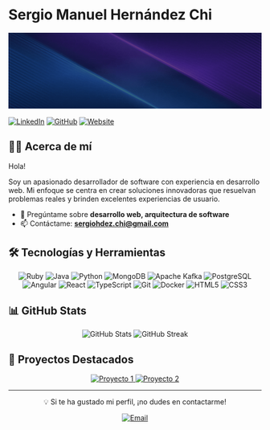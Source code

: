 # Sergio Manuel Hernández Chi

![Banner](banner.gif)

[![LinkedIn](https://img.shields.io/badge/LinkedIn-0077B5?style=for-the-badge&logo=linkedin&logoColor=white)](https://www.linkedin.com/in/sergio-manuel-hernandez-chi-712629128/)
[![GitHub](https://img.shields.io/badge/GitHub-100000?style=for-the-badge&logo=github&logoColor=white)](https://github.com/sergiohdezchi)
[![Website](https://img.shields.io/badge/Website-00C7B7?style=for-the-badge&logo=netlify&logoColor=white)](https://sergiohernandez.pro/)

## 👨‍💻 Acerca de mí
Hola!

Soy un apasionado desarrollador de software con experiencia en desarrollo web. Mi enfoque se centra en crear soluciones innovadoras que resuelvan problemas reales y brinden excelentes experiencias de usuario.

- 💬 Pregúntame sobre **desarrollo web, arquitectura de software**
- 📫 Contáctame: **sergiohdez.chi@gmail.com**

## 🛠️ Tecnologías y Herramientas

<div align="center">
  <img src="https://img.shields.io/badge/Ruby-CC342D?style=for-the-badge&logo=ruby&logoColor=white" alt="Ruby" />
  <img src="https://img.shields.io/badge/Java-ED8B00?style=for-the-badge&logo=openjdk&logoColor=white" alt="Java" />
  <img src="https://img.shields.io/badge/Python-3776AB?style=for-the-badge&logo=python&logoColor=white" alt="Python" />
  <img src="https://img.shields.io/badge/MongoDB-4EA94B?style=for-the-badge&logo=mongodb&logoColor=white" alt="MongoDB" />
  <img src="https://img.shields.io/badge/Apache_Kafka-231F20?style=for-the-badge&logo=apache-kafka&logoColor=white" alt="Apache Kafka" />
  <img src="https://img.shields.io/badge/PostgreSQL-316192?style=for-the-badge&logo=postgresql&logoColor=white" alt="PostgreSQL" />
  <img src="https://img.shields.io/badge/Angular-DD0031?style=for-the-badge&logo=angular&logoColor=white" alt="Angular" />
  <img src="https://img.shields.io/badge/React-61DAFB?style=for-the-badge&logo=react&logoColor=black" alt="React" />
  <img src="https://img.shields.io/badge/TypeScript-3178C6?style=for-the-badge&logo=typescript&logoColor=white" alt="TypeScript" />
  <img src="https://img.shields.io/badge/Git-F05032?style=for-the-badge&logo=git&logoColor=white" alt="Git" />
  <img src="https://img.shields.io/badge/Docker-2496ED?style=for-the-badge&logo=docker&logoColor=white" alt="Docker" />
  <img src="https://img.shields.io/badge/HTML5-E34F26?style=for-the-badge&logo=html5&logoColor=white" alt="HTML5" />
  <img src="https://img.shields.io/badge/CSS3-1572B6?style=for-the-badge&logo=css3&logoColor=white" alt="CSS3" />
</div>

## 📊 GitHub Stats

<div align="center">
  <img src="https://github-readme-stats.vercel.app/api?username=sergiohdezchi&show_icons=true&theme=radical" alt="GitHub Stats" />
  <img src="https://github-readme-streak-stats.herokuapp.com/?user=sergiohdezchi&theme=radical" alt="GitHub Streak" />
</div>

## 🌟 Proyectos Destacados

<div align="center">
  <a href="https://github.com/sergiohdezchi/weather-app">
    <img src="https://github-readme-stats.vercel.app/api/pin/?username=sergiohdezchi&repo=proyecto1&theme=radical" alt="Proyecto 1" />
  </a>
  <a href="https://github.com/sergiohdezchi/restaurant-reservation-app">
    <img src="https://github-readme-stats.vercel.app/api/pin/?username=sergiohdezchi&repo=proyecto2&theme=radical" alt="Proyecto 2" />
  </a>
</div>

---

<div align="center">
  <p>💡 Si te ha gustado mi perfil, ¡no dudes en contactarme!</p>
  <p>
    <a href="mailto:sergiohdez.chi@gmail.com">
      <img src="https://img.shields.io/badge/Email-D14836?style=for-the-badge&logo=gmail&logoColor=white" alt="Email" />
    </a>
  </p>
</div>